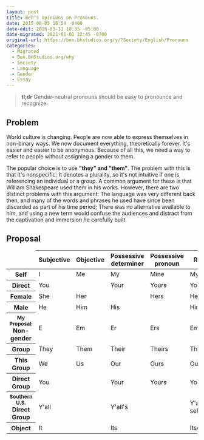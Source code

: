 ```yaml
---
layout: post
title: Ben's opinions on Pronouns.
date: 2015-08-05 16:54 -0400
date-edit: 2016-03-11 10:35 -05:00
date-migrated: 2021-01-01 22:45 -0700
original-url: https://ben.bhstudios.org/y/?Society/English/Pronouns
categories:
  - Migrated
  - Ben.BHStudios.org/why
  - Society
  - Language
  - Gender
  - Essay
---
```


<article>

<blockquote class="hero"><strong>tl;dr</strong> Gender-neutral pronouns should be easy to pronounce and recognize.</blockquote>

<section id="Problem">
	<h2>Problem</h2>
	<p>World culture is changing. People are now able to express themselves in non-binary ways. We now document everything, theoretically forever. It's easier and easier to be anonymous. Because of all this, we need a way to refer to people without assigning a gender to them.</p>
	<p>The popular choice is to use <strong>"they" and "them"</strong>. The problem with this is that it's nonspecific: It denotes a plurality, so it's not intuitive if one is referencing an individual or a group. A common argument for these is that William Shakespeare used <span title="it's a pun!">them</span> in his works. However, there are two distinct problems with this argument: The language was very different back then, and many of the words and phrases he used have since been discarded as part of his time period; There was no alternative available to him, and using a new term would confuse the audiences and distract from the captivation and immersion he carefully built.</p>
</section>

<section id="Proposal">
	<h2>Proposal</h2>
        <div class="wide-table-holder">
	<table class="pretty">
		<thead>
			<tr><td></td>
				<th>Subjective</th>
				<th>Objective</th>
				<th>Possessive determiner</th>
				<th>Possessive pronoun</th>
				<th class="horiz">Reflexive</th>
			</tr>
		</thead>
		<tbody>
			<tr>
				<th title="First Person Singular">Self</th>
				<td>I</td>
				<td>Me</td>
				<td>My</td>
				<td>Mine</td>
				<td>Myself</td>
			</tr>
			<tr>
				<th title="Second Person Singular">Direct</th>
				<td colspan="2">You</td>
				<!--td>You</td-->
				<td>Your</td>
				<td>Yours</td>
				<td>Yourself</td>
			</tr>
			<tr>
				<th title="Third Person Singular">Female</th>
				<td>She</td>
				<td colspan="2">Her</td>
				<!--td>Her</td-->
				<td>Hers</td>
				<td>Herself</td>
			</tr>
			<tr>
				<th title="Third Person Singular">Male</th>
				<td>He</td>
				<td>Him</td>
				<td colspan="2">His</td>
				<!--td>His</td-->
				<td>Himself</td>
			</tr>
			<tr class="highlight">
				<th title="Third Person Singular"><small>My Proposal:</small><br>Non-gender</th>
				<td>E</td>
				<td>Em</td>
				<td>Er</td>
				<td>Ers</td>
				<td>Emself</td>
			</tr>
			<tr>
				<th title="Third Person Plural">Group</th>
				<td>They</td>
				<td>Them</td>
				<td>Their</td>
				<td>Theirs</td>
				<td>Themselves</td>
			</tr>
			<tr>
				<th title="First Person Plural">This Group</th>
				<td>We</td>
				<td>Us</td>
				<td>Our</td>
				<td>Ours</td>
				<td>Ourselves</td>
			</tr>
			<tr>
				<th title="Second Person Plural">Direct Group</th>
				<td colspan="2">You</td>
				<!--td>You</td-->
				<td>Your</td>
				<td>Yours</td>
				<td>Yourselves</td>
			</tr>
			<tr>
				<th title="Second Person Plural"><small>Southern U.S.</small><br>Direct Group</th>
				<td colspan="2">Y'all</td>
				<!--td>Y'all</td-->
				<td colspan="2">Y'all's</td>
				<!--td>Y'all's</td-->
				<td>Y'all's selves</td>
			</tr>
			<tr>
				<th title="Third Person Singular" class="vert">Object</th>
				<td colspan="2">It</td>
				<!--td>It</td-->
				<td colspan="2">Its</td>
				<!--td>Its</td-->
				<td>Itself</td>
			</tr>
		</tbody>
	</table>
        </div>
</section>
</article>
